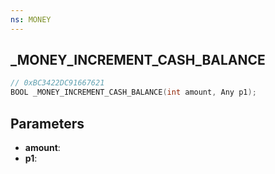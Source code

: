 ```yaml
---
ns: MONEY
---
```

## _MONEY_INCREMENT_CASH_BALANCE

```c
// 0xBC3422DC91667621
BOOL _MONEY_INCREMENT_CASH_BALANCE(int amount, Any p1);
```

## Parameters
* **amount**:
* **p1**:

